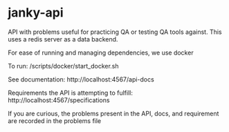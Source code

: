 # janky-api

API with problems useful for practicing QA or testing QA tools against. This uses a redis server as a data backend.

For ease of running and managing dependencies, we use docker

To run: /scripts/docker/start_docker.sh

See documentation: http://localhost:4567/api-docs

Requirements the API is attempting to fulfill: http://localhost:4567/specifications

If you are curious, the problems present in the API, docs, and requirement are recorded in the problems file
